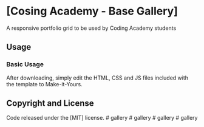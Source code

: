 # [Cosing Academy - Base Gallery]
A responsive portfolio grid to be used by Coding Academy students


## Usage

### Basic Usage

After downloading, simply edit the HTML, CSS and JS files included with the template to Make-it-Yours.


## Copyright and License

Code released under the [MIT] license.
#   g a l l e r y  
 #   g a l l e r y  
 #   g a l l e r y  
 #   g a l l e r y  
 